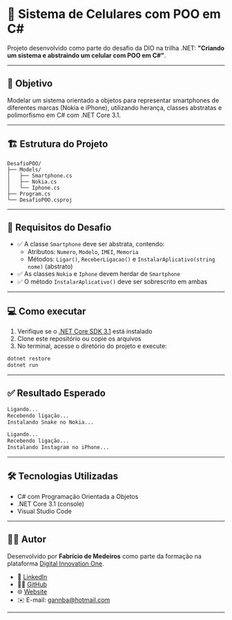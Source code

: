 
# 📱 Sistema de Celulares com POO em C#

Projeto desenvolvido como parte do desafio da DIO na trilha .NET: **"Criando um sistema e abstraindo um celular com POO em C#"**.

---

## 🧠 Objetivo

Modelar um sistema orientado a objetos para representar smartphones de diferentes marcas (Nokia e iPhone), utilizando herança, classes abstratas e polimorfismo em C# com .NET Core 3.1.

---

## 🏗 Estrutura do Projeto

```
DesafioPOO/
├── Models/
│   ├── Smartphone.cs
│   ├── Nokia.cs
│   └── Iphone.cs
├── Program.cs
└── DesafioPOO.csproj
```

---

## 📌 Requisitos do Desafio

- ✅ A classe `Smartphone` deve ser abstrata, contendo:
  - Atributos: `Numero`, `Modelo`, `IMEI`, `Memoria`
  - Métodos: `Ligar()`, `ReceberLigacao()` e `InstalarAplicativo(string nome)` (abstrato)
- ✅ As classes `Nokia` e `Iphone` devem herdar de `Smartphone`
- ✅ O método `InstalarAplicativo()` deve ser sobrescrito em ambas

---

## 💻 Como executar

1. Verifique se o [.NET Core SDK 3.1](https://dotnet.microsoft.com/download/dotnet/3.1) está instalado
2. Clone este repositório ou copie os arquivos
3. No terminal, acesse o diretório do projeto e execute:

```bash
dotnet restore
dotnet run
```

---

## ✅ Resultado Esperado

```txt
Ligando...
Recebendo ligação...
Instalando Snake no Nokia...

Ligando...
Recebendo ligação...
Instalando Instagram no iPhone...
```

---

## 🛠 Tecnologias Utilizadas

- C# com Programação Orientada a Objetos
- .NET Core 3.1 (console)
- Visual Studio Code

---

## 🧑‍💻 Autor

Desenvolvido por **Fabrício de Medeiros** como parte da formação na plataforma [Digital Innovation One](https://dio.me).

- 💼 [LinkedIn](https://www.linkedin.com/in/fabricio-de-medeiros/)    
- 🧑‍💻 [GitHub](https://github.com/fabriciodemedeiros)  
- 🌐 [Website](https://fasil.criarsite.online)  
- ✉️ E-mail: [gannba@hotmail.com](mailto:gannba@hotmail.com)

---
